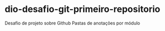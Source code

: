 # dio-desafio-git-primeiro-repositorio
Desafio de projeto sobre Github
Pastas de anotações por módulo

